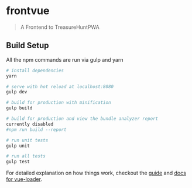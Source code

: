 # frontvue

> A Frontend to TreasureHuntPWA

## Build Setup
All the npm commands are run via gulp and yarn

``` bash
# install dependencies
yarn 

# serve with hot reload at localhost:8080
gulp dev

# build for production with minification
gulp build

# build for production and view the bundle analyzer report
currently disabled
#npm run build --report

# run unit tests
gulp unit

# run all tests
gulp test
```

For detailed explanation on how things work, checkout the [guide](http://vuejs-templates.github.io/webpack/) and [docs for vue-loader](http://vuejs.github.io/vue-loader).
